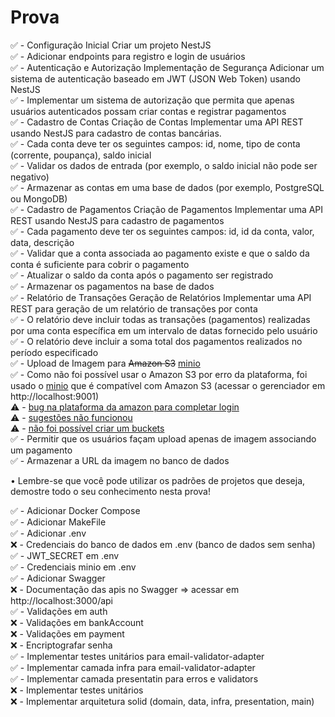 # Prova 

✅ - Configuração Inicial Criar um projeto NestJS  
✅ - Adicionar endpoints para registro e login de usuários  
✅ - Autenticação e Autorização Implementação de Segurança Adicionar um sistema de autenticação baseado em JWT (JSON Web Token) usando NestJS  
✅ - Implementar um sistema de autorização que permita que apenas usuários autenticados possam criar contas e registrar pagamentos  
✅ - Cadastro de Contas Criação de Contas Implementar uma API REST usando NestJS para cadastro de contas bancárias.  
✅ - Cada conta deve ter os seguintes campos: id, nome, tipo de conta (corrente, poupança), saldo inicial  
✅ - Validar os dados de entrada (por exemplo, o saldo inicial não pode ser negativo)  
✅ - Armazenar as contas em uma base de dados (por exemplo, PostgreSQL ou MongoDB)  
✅ - Cadastro de Pagamentos Criação de Pagamentos Implementar uma API REST usando NestJS para cadastro de pagamentos  
✅ - Cada pagamento deve ter os seguintes campos: id, id da conta, valor, data, descrição  
✅ - Validar que a conta associada ao pagamento existe e que o saldo da conta é suficiente para cobrir o pagamento  
✅ - Atualizar o saldo da conta após o pagamento ser registrado  
✅ - Armazenar os pagamentos na base de dados  
✅ - Relatório de Transações Geração de Relatórios Implementar uma API REST para geração de um relatório de transações por conta  
✅ - O relatório deve incluir todas as transações (pagamentos) realizadas por uma conta específica em um intervalo de datas fornecido pelo usuário  
✅ - O relatório deve incluir a soma total dos pagamentos realizados no período especificado  
✅ - Upload de Imagem para ~~Amazon S3~~ [minio](https://min.io)  
✅ - Como não foi possível usar o Amazon S3 por erro da plataforma, foi usado o [minio](https://min.io) que é compatível com Amazon S3 (acessar o gerenciador em http://localhost:9001)  
⚠️ - [bug na plataforma da amazon para completar login](amazon-s3-failed.png)  
⚠️ - [sugestões não funcionou](./amazon-s3-support.png)  
⚠️ - [não foi possível criar um buckets](./amazon-s3-buckets.png)  
✅ - Permitir que os usuários façam upload apenas de imagem associando um pagamento  
✅ - Armazenar a URL da imagem no banco de dados  

• Lembre-se que você pode utilizar os padrões de projetos que deseja, demostre todo o seu conhecimento nesta prova!  

✅ - Adicionar Docker Compose  
✅ - Adicionar MakeFile  
✅ - Adicionar .env  
❌ - Credenciais do banco de dados em .env (banco de dados sem senha)  
✅ - JWT_SECRET em .env  
✅ - Credenciais minio em .env  
✅ - Adicionar Swagger  
❌ - Documentação das apis no Swagger => acessar em http://localhost:3000/api   
✅ - Validações em auth  
❌ - Validações em bankAccount  
❌ - Validações em payment  
❌ - Encriptografar senha  
✅ - Implementar testes unitários para email-validator-adapter  
✅ - Implementar camada infra para email-validator-adapter  
✅ - Implementar camada presentatin para erros e validators  
❌ - Implementar testes unitários  
❌ - Implementar arquitetura solid  (domain, data, infra, presentation, main)  
